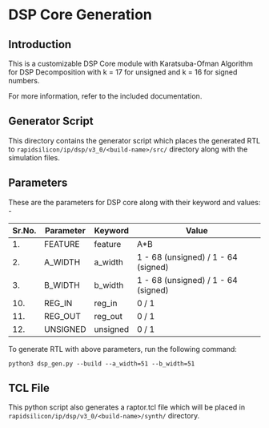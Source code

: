 # DSP Core Generation 
## Introduction

This is a customizable DSP Core module with Karatsuba-Ofman Algorithm for DSP Decomposition with k = 17 for unsigned and k = 16 for signed numbers.

For more information, refer to the included documentation.

## Generator Script
This directory contains the generator script which places the generated RTL to `rapidsilicon/ip/dsp/v3_0/<build-name>/src/` directory along with the simulation files.

## Parameters
These are the parameters for DSP core along with their keyword and values: -

| Sr.No. |      Parameter             |       Keyword              |    Value                          |
|--------|----------------------------|----------------------------|-----------------------------------|
|   1.   |   FEATURE                  |     feature                |        A\*B                       |
|   2.   |   A_WIDTH                  |     a_width                |1 - 68 (unsigned) / 1 - 64 (signed)|
|   3.   |   B_WIDTH                  |     b_width                |1 - 68 (unsigned) / 1 - 64 (signed)|
|   10.  |   REG_IN                   |     reg_in                 |        0 / 1                      |
|   11.  |   REG_OUT                  |     reg_out                |        0 / 1                      |
|   12.  |   UNSIGNED                 |     unsigned               |        0 / 1                      |


To generate RTL with above parameters, run the following command:
```
python3 dsp_gen.py --build --a_width=51 --b_width=51
```

## TCL File

This python script also generates a raptor.tcl file which will be placed in `rapidsilicon/ip/dsp/v3_0/<build-name>/synth/` directory.
